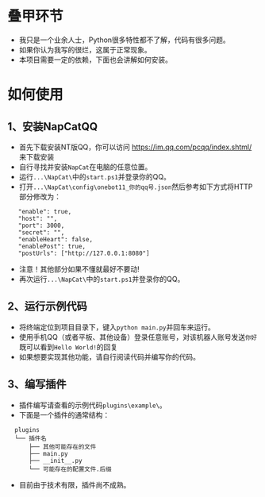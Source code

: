 # 叠甲环节

 - 我只是一个业余人士，Python很多特性都不了解，代码有很多问题。
 - 如果你认为我写的很烂，这属于正常现象。
 - 本项目需要一定的依赖，下面也会讲解如何安装。

# 如何使用

## 1、安装NapCatQQ

 - 首先下载安装NT版QQ，你可以访问 https://im.qq.com/pcqq/index.shtml/ 来下载安装
 - 自行寻找并安装`NapCat`在电脑的任意位置。
 - 运行`...\NapCat\`中的`start.ps1`并登录你的QQ。
 - 打开`...\NapCat\config\onebot11_你的qq号.json`然后参考如下方式将HTTP部分修改为：
 ```
    "enable": true,
    "host": "",
    "port": 3000,
    "secret": "",
    "enableHeart": false,
    "enablePost": true,
    "postUrls": ["http://127.0.0.1:8080"]
  ```
  - 注意！其他部分如果不懂就最好不要动!
  - 再次运行`...\NapCat\`中的`start.ps1`并登录你的QQ。

## 2、运行示例代码

  - 将终端定位到项目目录下，键入`python main.py`并回车来运行。
  - 使用手机QQ（或者平板、其他设备）登录任意账号，对该机器人账号发送`你好`既可以看到`Hello World!`的回复
  - 如果想要实现其他功能，请自行阅读代码并编写你的代码。

## 3、编写插件
  - 插件编写请查看的示例代码`plugins\example\`。
  - 下面是一个插件的通常结构：
  ```
    plugins
    └── 插件名
        ├── 其他可能存在的文件
        ├── main.py
        ├── __init__.py
        └── 可能存在的配置文件.后缀
  ```
  - 目前由于技术有限，插件尚不成熟。
